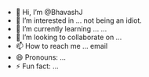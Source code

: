 - 👋 Hi, I’m @BhavashJ
- 👀 I’m interested in ... not being an idiot.
- 🌱 I’m currently learning ... ...
- 💞️ I’m looking to collaborate on ... 
- 📫 How to reach me ... email 
- 😄 Pronouns: ...
- ⚡ Fun fact: ...

<!---
BhavashJ/BhavashJ is a ✨ special ✨ repository because its `README.md` (this file) appears on your GitHub profile.
You can click the Preview link to take a look at your changes.
--->
